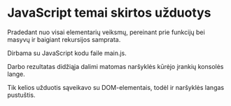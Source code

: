 # JavaScript temai skirtos užduotys

Pradedant nuo visai elementarių veiksmų, pereinant prie funkcijų bei masyvų ir baigiant rekursijos samprata.

Dirbama su JavaScript kodu faile main.js.

Darbo rezultatas didžiąja dalimi matomas naršyklės kūrėjo įrankių konsolės lange.

Tik kelios užduotis sąveikavo su DOM-elementais, todėl ir naršyklės langas pustuštis.
